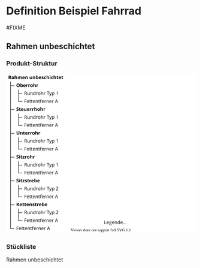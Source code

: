 # Definition Beispiel Fahrrad

#FIXME 

## Rahmen unbeschichtet

### Produkt-Struktur

![Theorie Item Structure Rahmen unbeschichtet](assets/Theorie%20Item%20Structure%20Rahmen%20unbeschichtet.svg)

### Stückliste

Rahmen unbeschichtet

